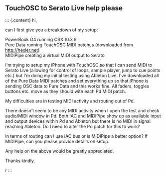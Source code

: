 ## TouchOSC to Serato Live help please

::: {.content}
hi,

can I first give you a breakdown of my setup:

PowerBook G4 running OSX 10.3.9\
Pure Data running TouchOSC MIDI patches (downloaded from
http://hexler.net)\
MIDIPipe creating a virtual MIDI output to Serato

i\'m trying to setup my iPhone with TouchOSC so that I can send MIDI to
Serato Live (allowing for control of loops, sample player, jump to cue
points etc.) but I\'m doing my initial testing using Ableton Live. I\'ve
downloaded all of the Pure Data MIDI patches and set everything up so
that iPhone is sending OSC data to Pure Data and this works fine. All
faders, toggles buttons etc. move as they should with each Pd MIDI
patch.

My difficulties are in testing MIDI activity and routing out of Pd.

There doesn\'t seem to be any MIDI activity when I open the test and
check audio/MIDI window in Pd. Both IAC and MIDIPipe show up as
available input and output devices within Pd and Ableton but there is no
MIDI in signal reaching Ableton. Do I need to alter the Pd patch for
this to work?

In terms of routing can I use IAC bus or is MIDIPipe a better option? If
MIDIPipe, can you please provide details on setup.

Any help on the above would be greatly appreciated.

Thanks kindly,

r
:::
